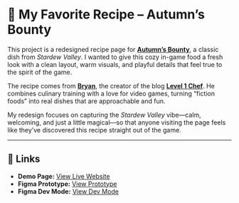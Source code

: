 # 🍂 My Favorite Recipe – Autumn’s Bounty  

This project is a redesigned recipe page for **[Autumn’s Bounty](https://www.level1chef.com/stardew-valley-autumns-bounty/)**, a classic dish from *Stardew Valley*. I wanted to give this cozy in-game food a fresh look with a clean layout, warm visuals, and playful details that feel true to the spirit of the game.

The recipe comes from **[Bryan](https://www.level1chef.com/about/)**, the creator of the blog **[Level 1 Chef](https://www.level1chef.com/)**. He combines culinary training with a love for video games, turning “fiction foods” into real dishes that are approachable and fun.

My redesign focuses on capturing the *Stardew Valley* vibe—calm, welcoming, and just a little magical—so that anyone visiting the page feels like they’ve discovered this recipe straight out of the game.

---

## 🔗 Links 

- **Demo Page:** [View Live Website](https://minhu0401.github.io/My-Favorite-Recipe/)
- **Figma Prototype:** [View Prototype](https://www.figma.com/proto/dOPqoKrMrexHXSplu3cAOt/Recipe-Mockup_Min_Hu?node-id=1-102&t=1vJPm447VgngwWnh-1)
- **Figma Dev Mode:** [View Dev Mode](https://www.figma.com/design/dOPqoKrMrexHXSplu3cAOt/Recipe-Mockup_Min_Hu?node-id=1-102&m=dev&t=1vJPm447VgngwWnh-1)

